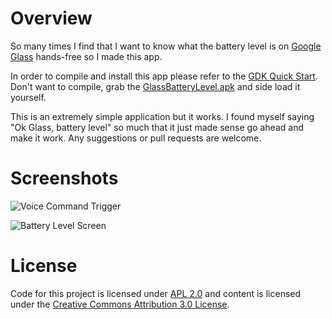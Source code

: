 Overview
========
So many times I find that I want to know what the battery level is on [Google Glass](http://www.google.com/glass/start/) hands-free so I made this app.

In order to compile and install this app please refer to the [GDK Quick Start](https://developers.google.com/glass/develop/gdk/quick-start). Don't want to compile, grab the [GlassBatteryLevel.apk](https://github.com/alexdennis/GlassBatteryLevel/raw/master/bin/GlassBatteryLevel.apk) and side load it yourself. 

This is an extremely simple application but it works. I found myself saying "Ok Glass, battery level" so much that it just made sense go ahead and make it work. Any suggestions or pull requests are welcome.

Screenshots
===========
![Voice Command Trigger](https://raw.github.com/alexdennis/GlassBatteryLevel/master/screenshots/Screenshot_2013-12-02-08-55-59.png)

![Battery Level Screen](https://raw.github.com/alexdennis/GlassBatteryLevel/master/screenshots/Screenshot_2013-12-02-08-56-08.png)

License
=======
Code for this project is licensed under [APL 2.0](http://www.apache.org/licenses/LICENSE-2.0.html) 
and content is licensed under the [Creative Commons Attribution 3.0 License](http://creativecommons.org/licenses/by/3.0/). 
